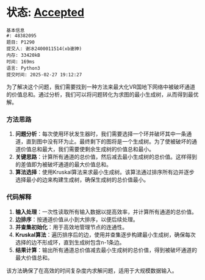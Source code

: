 # 状态: [Accepted](http://dsbpython.openjudge.cn/dspythonbook/solution/48382095/)

```
基本信息
#: 48382095
题目: P1290
提交人: 谢冰2400011514(xb谢神)
内存: 33420kB
时间: 169ms
语言: Python3
提交时间: 2025-02-27 19:12:27
```

为了解决这个问题，我们需要找到一种方法来最大化VR国地下网络中被破坏通道的价值总和。通过分析，我们可以将问题转化为求图的最小生成树，从而得到最优解。

### 方法思路
1. **问题分析**：每次使用环状发生器时，我们需要选择一个环并破坏其中一条通道，直到图中没有环为止。最终剩下的图将是一个生成树。为了使被破坏的通道价值总和最大，我们需要使剩余生成树的价值总和最小。
2. **关键思路**：计算所有通道的总价值，然后减去最小生成树的总价值。这样得到的差值即为被破坏通道的最大价值总和。
3. **算法选择**：使用Kruskal算法来求最小生成树。该算法通过排序所有边并逐步选择最小的边来构建生成树，确保生成树的总价值最小。

### 代码解释
1. **输入处理**：一次性读取所有输入数据以提高效率，并计算所有通道的总价值。
2. **边排序**：按通道价值从小到大排序，以便后续处理。
3. **并查集初始化**：用于高效地管理节点的连通性。
4. **Kruskal算法**：遍历排序后的边，使用并查集逐步构建最小生成树，确保每次选择的边不形成环，直到生成树包含n-1条边。
5. **结果计算**：输出所有通道总价值减去最小生成树的总价值，得到被破坏通道的最大价值总和。

该方法确保了在高效的时间复杂度内求解问题，适用于大规模数据输入。